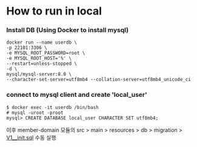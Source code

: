 # How to run in local

### Install DB (Using Docker to install mysql)
```
docker run --name userdb \
-p 22101:3306 \
-e MYSQL_ROOT_PASSWORD=root \
-e MYSQL_ROOT_HOST='%' \
--restart=unless-stopped \
-d \
mysql/mysql-server:8.0 \
--character-set-server=utf8mb4 --collation-server=utf8mb4_unicode_ci
```
### connect to mysql client and create 'local_user'

``` 
$ docker exec -it userdb /bin/bash
# mysql -uroot -proot 
mysql> CREATE DATABASE local_user CHARACTER SET utf8mb4;
```
이후 member-domain 모듈의 src > main > resources > db > migration > [V1__init.sql](member-domain%2Fsrc%2Fmain%2Fresources%2Fdb%2Fmigration%2FV1__init.sql) 수동 실행